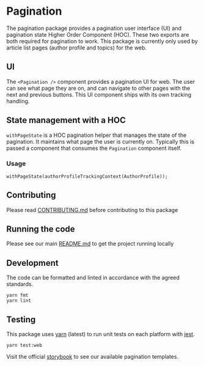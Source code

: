 # Pagination

The pagination package provides a pagination user interface (UI) and pagination
state Higher Order Component (HOC). These two exports are both required for
pagination to work. This package is currently only used by article list pages
(author profile and topics) for the web.

## UI

The `<Pagination />` component provides a pagination UI for web. The user can
see what page they are on, and can navigate to other pages with the next and
previous buttons. This UI component ships with its own tracking handling.

## State management with a HOC

`withPageState` is a HOC pagination helper that manages the state of the
pagination. It maintains what page the user is currently on. Typically this is
passed a component that consumes the `Pagination` component itself.

### Usage

```
withPageState(authorProfileTrackingContext(AuthorProfile));
```

## Contributing

Please read [CONTRIBUTING.md](./CONTRIBUTING.md) before contributing to this
package

## Running the code

Please see our main [README.md](../README.md) to get the project running locally

## Development

The code can be formatted and linted in accordance with the agreed standards.

```
yarn fmt
yarn lint
```

## Testing

This package uses [yarn](https://yarnpkg.com) (latest) to run unit tests on each
platform with [jest](https://facebook.github.io/jest/).

```
yarn test:web
```

Visit the official
[storybook](http://components.thetimes.co.uk/?knob-Size%20of%20ad%20placeholder%3A=default&selectedKind=Composed%2FPagination&selectedStory=First%20page&full=0&addons=1&stories=1&panelRight=0&addonPanel=storybooks%2Fstorybook-addon-knobs)
to see our available pagination templates.
